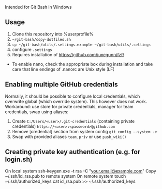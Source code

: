 Intended for Git Bash in Windows

## Usage
1. Clone this repository into %userprofile%
1. `~/git-bash/copy-dotfiles.sh`
1. `cp ~/git-bash/utils/.settings.example ~/git-bash/utils/.settings`
1. configure `.settings`
1. Requires installation of https://github.com/junegunn/fzf/

* To enable nano, check the appropriate box during installation and take care that line endings of .nanorc are Unix style (LF)

## Enabling multiple GitHub credentials
Normally, it should be possible to configure local credentials, which overwrite global (which override system).
This however does not work.
Workaround: use store for private credentials, manager for team credentials, swap using aliases:
1. Create `C:/Users/<user>/.git-credentials` (containing private credentials)
   `https://<user>:<password>@github.com`
2. Remove [credential] section from system config
   `git config --system -e`
3. Swap with provided aliases `team`, `priv` or use `push_wiki()`

## Creating private key authentication (e.g. for login.sh)
On local system
    ssh-keygen.exe -t rsa -C "your.email@example.com"
Copy ~/.ssh/id_rsa.pub to remote system
On remote system
    touch ~/.ssh/authorized_keys
    cat id_rsa.pub >> ~/.ssh/authorized_keys